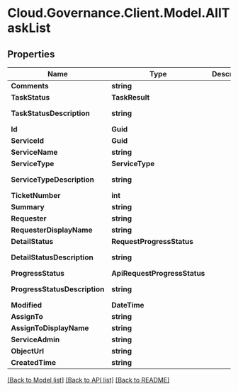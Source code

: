 # Cloud.Governance.Client.Model.AllTaskList
## Properties

Name | Type | Description | Notes
------------ | ------------- | ------------- | -------------
**Comments** | **string** |  | [optional] 
**TaskStatus** | **TaskResult** |  | [optional] 
**TaskStatusDescription** | **string** |  | [optional] [readonly] 
**Id** | **Guid** |  | [optional] 
**ServiceId** | **Guid** |  | [optional] 
**ServiceName** | **string** |  | [optional] 
**ServiceType** | **ServiceType** |  | [optional] 
**ServiceTypeDescription** | **string** |  | [optional] [readonly] 
**TicketNumber** | **int** |  | [optional] 
**Summary** | **string** |  | [optional] 
**Requester** | **string** |  | [optional] 
**RequesterDisplayName** | **string** |  | [optional] 
**DetailStatus** | **RequestProgressStatus** |  | [optional] 
**DetailStatusDescription** | **string** |  | [optional] [readonly] 
**ProgressStatus** | **ApiRequestProgressStatus** |  | [optional] 
**ProgressStatusDescription** | **string** |  | [optional] [readonly] 
**Modified** | **DateTime** |  | [optional] 
**AssignTo** | **string** |  | [optional] 
**AssignToDisplayName** | **string** |  | [optional] 
**ServiceAdmin** | **string** |  | [optional] 
**ObjectUrl** | **string** |  | [optional] 
**CreatedTime** | **string** |  | [optional] 

[[Back to Model list]](../README.md#documentation-for-models) [[Back to API list]](../README.md#documentation-for-api-endpoints) [[Back to README]](../README.md)

